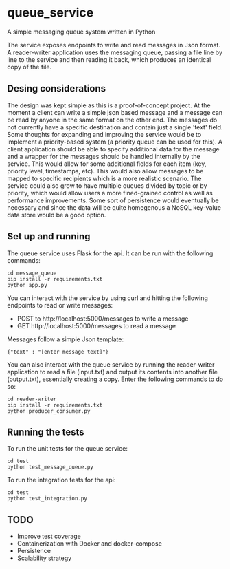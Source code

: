 # queue_service

A simple messaging queue system written in Python

The service exposes endpoints to write and read messages in Json format.   
A reader-writer application uses the messaging queue, passing a file line by line to the service and then reading it back,
which produces an identical copy of the file.

## Desing considerations
The design was kept simple as this is a proof-of-concept project. At the moment a client can write a simple json based message and
a message can be read by anyone in the same format on the other end. The messages do not currently have a specific destination and
contain just a single 'text' field.
Some thoughts for expanding and improving the service would be to implement a priority-based system (a priority queue can be used for this).
A client application should be able to specify additional data for the message and a wrapper for the messages should be handled internally
by the service. This would allow for some additional fields for each item (key, priority level, timestamps, etc). This would also allow
messages to be mapped to specific recipients which is a more realistic scenario. The service could also grow to have multiple queues
divided by topic or by priority, which would allow users a more fined-grained control as well as performance improvements. Some sort of
persistence would eventually be necessary and since the data will be quite homegenous a NoSQL key-value data store would be a good option.

## Set up and running
The queue service uses Flask for the api. It can be run with the following commands:

 ```
 cd message_queue
 pip install -r requirements.txt
 python app.py

 ```
 You can interact with the service by using curl and hitting the following endpoints to read or write messages:

* POST to http://localhost:5000/messages to write a message   
* GET http://localhost:5000/messages to read a message   

Messages follow a  simple Json template:

 ```
 {"text" : "[enter message text]"}
 ```

You can also interact with the queue service by running the reader-writer application to read a file (input.txt) and output its
contents into another file (output.txt), essentially creating a copy. Enter the following commands to do so:

```
cd reader-writer
pip install -r requirements.txt
python producer_consumer.py
```

## Running the tests

To run the unit tests for the queue service:
```
cd test
python test_message_queue.py
```   

To run the integration tests for the api:
```
cd test
python test_integration.py
```

## TODO

* Improve test coverage
* Containerization with Docker and docker-compose
* Persistence
* Scalability strategy
